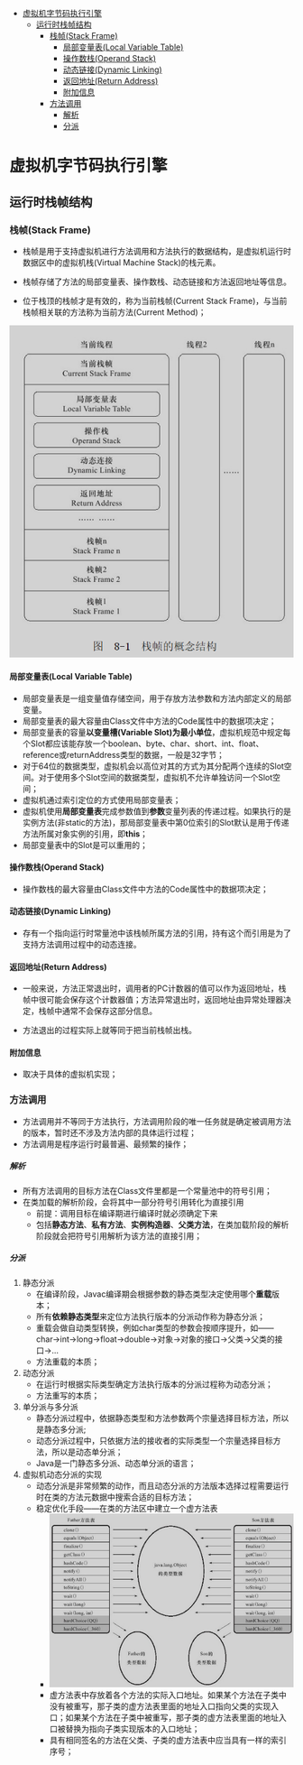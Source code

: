 <!-- TOC -->

- [虚拟机字节码执行引擎](#虚拟机字节码执行引擎)
  - [运行时栈帧结构](#运行时栈帧结构)
    - [栈帧(Stack Frame)](#栈帧stack-frame)
      - [局部变量表(Local Variable Table)](#局部变量表local-variable-table)
      - [操作数栈(Operand Stack)](#操作数栈operand-stack)
      - [动态链接(Dynamic Linking)](#动态链接dynamic-linking)
      - [返回地址(Return Address)](#返回地址return-address)
      - [附加信息](#附加信息)
    - [方法调用](#方法调用)
        - [解析](#解析)
        - [分派](#分派)

<!-- /TOC -->
# 虚拟机字节码执行引擎

## 运行时栈帧结构

### 栈帧(Stack Frame)

- 栈帧是用于支持虚拟机进行方法调用和方法执行的数据结构，是虚拟机运行时数据区中的虚拟机栈(Virtual Machine Stack)的栈元素。

- 栈帧存储了方法的局部变量表、操作数栈、动态链接和方法返回地址等信息。

- 位于栈顶的栈帧才是有效的，称为当前栈帧(Current Stack Frame)，与当前栈帧相关联的方法称为当前方法(Current Method)；

![image-20200523165445992](%E8%99%9A%E6%8B%9F%E6%9C%BA%E5%AD%97%E8%8A%82%E7%A0%81%E6%89%A7%E8%A1%8C%E5%BC%95%E6%93%8E.assets/image-20200523165445992.png)

#### 局部变量表(Local Variable Table)

- 局部变量表是一组变量值存储空间，用于存放方法参数和方法内部定义的局部变量。
- 局部变量表的最大容量由Class文件中方法的Code属性中的数据项决定；
- 局部变量表的容量**以变量槽(Variable Slot)为最小单位**，虚拟机规范中规定每个Slot都应该能存放一个boolean、byte、char、short、int、float、reference或returnAddress类型的数据，一般是32字节；
- 对于64位的数据类型，虚拟机会以高位对其的方式为其分配两个连续的Slot空间。对于使用多个Slot空间的数据类型，虚拟机不允许单独访问一个Slot空间；
- 虚拟机通过索引定位的方式使用局部变量表；
- 虚拟机使用**局部变量表**完成参数值到**参数**变量列表的传递过程。如果执行的是实例方法(非static的方法)，那局部变量表中第0位索引的Slot默认是用于传递方法所属对象实例的引用，即**this**；
-  局部变量表中的Slot是可以重用的；

#### 操作数栈(Operand Stack)

- 操作数栈的最大容量由Class文件中方法的Code属性中的数据项决定；

#### 动态链接(Dynamic Linking)

- 存有一个指向运行时常量池中该栈帧所属方法的引用，持有这个而引用是为了支持方法调用过程中的动态连接。

#### 返回地址(Return Address)

- 一般来说，方法正常退出时，调用者的PC计数器的值可以作为返回地址，栈帧中很可能会保存这个计数器值；方法异常退出时，返回地址由异常处理器决定，栈帧中通常不会保存这部分信息。

- 方法退出的过程实际上就等同于把当前栈帧出栈。

#### 附加信息

- 取决于具体的虚拟机实现；

### 方法调用

- 方法调用并不等同于方法执行，方法调用阶段的唯一任务就是确定被调用方法的版本，暂时还不涉及方法内部的具体运行过程；
- 方法调用是程序运行时最普遍、最频繁的操作；

##### 解析

- 所有方法调用的目标方法在Class文件里都是一个常量池中的符号引用；
- 在类加载的解析阶段，会将其中一部分符号引用转化为直接引用
  - 前提：调用目标在编译期进行编译时就必须确定下来
  - 包括**静态方法**、**私有方法**、**实例构造器**、**父类方法**，在类加载阶段的解析阶段就会把符号引用解析为该方法的直接引用；

##### 分派

1. 静态分派
   - 在编译阶段，Javac编译期会根据参数的静态类型决定使用哪个**重载**版本；
   - 所有**依赖静态类型**来定位方法执行版本的分派动作称为静态分派；
   - 重载会做自动类型转换，例如char类型的参数会按顺序提升，如——char->int->long->float->double->对象->对象的接口->父类->父类的接口->...
   - 方法重载的本质；
2. 动态分派
   - 在运行时根据实际类型确定方法执行版本的分派过程称为动态分派；
   - 方法重写的本质；
3. 单分派与多分派
   - 静态分派过程中，依据静态类型和方法参数两个宗量选择目标方法，所以是静态多分派;
   - 动态分派过程中，只依据方法的接收者的实际类型一个宗量选择目标方法，所以是动态单分派；
   - Java是一门静态多分派、动态单分派的语言；
4. 虚拟机动态分派的实现
   - 动态分派是非常频繁的动作，而且动态分派的方法版本选择过程需要运行时在类的方法元数据中搜索合适的目标方法；
   - 稳定优化手段——在类的方法区中建立一个虚方法表
     - ![image-20200604104629836](%E8%99%9A%E6%8B%9F%E6%9C%BA%E5%AD%97%E8%8A%82%E7%A0%81%E6%89%A7%E8%A1%8C%E5%BC%95%E6%93%8E.assets/image-20200604104629836.png)
     - 虚方法表中存放着各个方法的实际入口地址。如果某个方法在子类中没有被重写，那子类的虚方法表里面的地址入口指向父类的实现入口；如果某个方法在子类中被重写，那子类的虚方法表里面的地址入口被替换为指向子类实现版本的入口地址；
     - 具有相同签名的方法在父类、子类的虚方法表中应当具有一样的索引序号；





